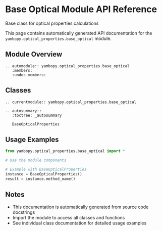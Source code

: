 # Base Optical Module API Reference

Base class for optical properties calculations

This page contains automatically generated API documentation for the `yambopy.optical_properties.base_optical` module.

## Module Overview

```{eval-rst}
.. automodule:: yambopy.optical_properties.base_optical
   :members:
   :undoc-members:
```

## Classes

```{eval-rst}
.. currentmodule:: yambopy.optical_properties.base_optical

.. autosummary::
   :toctree: _autosummary
   
   BaseOpticalProperties
```

## Usage Examples

```python
from yambopy.optical_properties.base_optical import *

# Use the module components

# Example with BaseOpticalProperties
instance = BaseOpticalProperties()
result = instance.method_name()

```

## Notes

- This documentation is automatically generated from source code docstrings
- Import the module to access all classes and functions
- See individual class documentation for detailed usage examples
